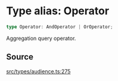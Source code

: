 # Type alias: Operator

```ts
type Operator: AndOperator | OrOperator;
```

Aggregation query operator.

## Source

[src/types/audience.ts:275](https://github.com/torque-labs/torque-ts-sdk/blob/2e5f57950645ce53fe6b770ba8048e80e413132e/src/types/audience.ts#L275)
